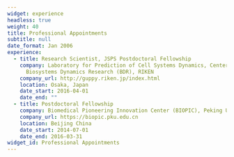 ```yaml
---
widget: experience
headless: true
weight: 40
title: Professional Appointments
subtitle: null
date_format: Jan 2006
experience:
  - title: Research Scientist, JSPS Postdoctoral Fellowship
    company: Laboratory for Prediction of Cell Systems Dynamics, Center for
      Biosystems Dynamics Research (BDR), RIKEN
    company_url: http://guppy.riken.jp/index.html
    location: Osaka, Japan
    date_start: 2016-04-01
    date_end: ""
  - title: Postdoctoral Fellowship
    company: Biomedical Pioneering Innovation Center (BIOPIC), Peking University
    company_url: https://biopic.pku.edu.cn
    location: Beijing China
    date_start: 2014-07-01
    date_end: 2016-03-31
widget_id: Professional Appointments
---
```

